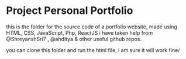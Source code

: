 # Project Personal Portfolio
this is the folder for the source code of a portfolio website, made using HTML, CSS, JavaScript, Php, ReactJS
i have taken help from @ShreyanshSri7 , @ahditya & other useful github repos.

you can clone this folder and run the html file, i am sure it will work fine/
